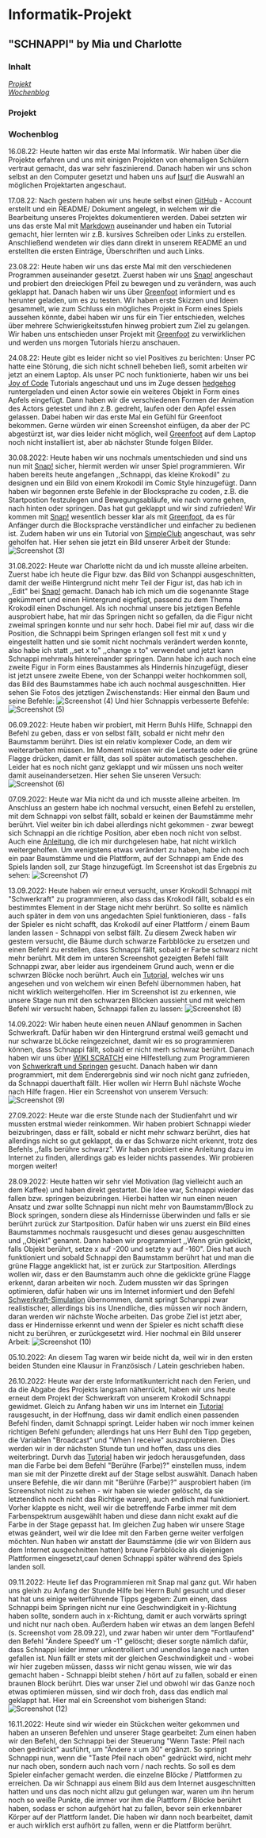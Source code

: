 # Informatik-Projekt

## "SCHNAPPI" by Mia und Charlotte

### Inhalt
[_Projekt_](#pro)<br> 
[_Wochenblog_](#blog)

### Projekt <a name="pro"></a> 

### Wochenblog <a name="blog"></a> 
16.08.22: Heute hatten wir das erste Mal Informatik. Wir haben über die Projekte erfahren und uns mit einigen Projekten von ehemaligen Schülern vertraut gemacht, das war sehr faszinierend. Danach haben wir uns schon selbst an den Computer gesetzt und haben uns auf [Isurf](https://isurfstormarn.de/iserv/file/-/Groups/kurs.informatik.12bfgcd/Github_Wege_durch_Informatik.txt?show=true) die Auswahl an möglichen Projektarten angeschaut.

17.08.22: Nach gestern haben wir uns heute selbst einen [GitHub](www.github.com) - Account erstellt und ein README/ Dokument angelegt, in welchem wir die Bearbeitung unseres Projektes dokumentieren werden. Dabei setzten wir uns das erste Mal mit [Markdown](https://www.markdowntutorial.com/) auseinander und haben ein Tutorial gemacht, hier lernten wir z.B. kursives Schreiben oder Links zu erstellen. Anschließend wendeten wir dies dann direkt in unserem README an und erstellten die ersten Einträge, Überschriften und auch Links.

23.08.22: Heute haben wir uns das erste Mal mit den verschiedenen Programmen auseinander gesetzt. Zuerst haben wir uns [Snap!](https://snap.berkeley.edu/snap/snap.html) angeschaut und probiert den dreieckigen Pfeil zu bewegen und zu verändern, was auch geklappt hat. Danach haben wir uns über [Greenfoot](greenfoot.org) informiert und es herunter geladen, um es zu testen. Wir haben erste Skizzen und Ideen gesammelt, wie zum Schluss ein mögliches Projekt in Form eines Spiels aussehen könnte, dabei haben wir uns für ein Tier entschieden, welches über mehrere Schwierigkeitsstufen hinweg probiert zum Ziel zu gelangen. Wir haben uns entschieden unser Projekt mit [Greenfoot](greenfoot.org) zu verwirklichen und werden uns morgen Tutorials hierzu anschauen.

24.08.22: Heute gibt es leider nicht so viel Positives zu berichten: Unser PC hatte eine Störung, die sich nicht schnell beheben ließ, somit arbeiten wir jetzt an einem Laptop. Als unser PC noch funktionierte, haben wir uns bei [Joy of Code](https://www.greenfoot.org/doc/joy-of-code) Tutorials angeschaut und uns im Zuge dessen [hedgehog](https://www.greenfoot.org/scenarios/11116) runtergeladen und einen Actor sowie ein weiteres Objekt in Form eines Apfels eingefügt. Dann haben wir die verschiedenen Formen der Animation des Actors getestet und ihn z.B. gedreht, laufen oder den Apfel essen gelassen. Dabei haben wir das erste Mal ein Gefühl für Greenfoot bekommen. Gerne würden wir einen Screenshot einfügen, da aber der PC abgestürzt ist, war dies leider nicht möglich, weil [Greenfoot](greenfoot.org) auf dem Laptop noch nicht installiert ist, aber ab nächster Stunde folgen Bilder.

30.08.2022: Heute haben wir uns nochmals umentschieden und sind uns nun mit [Snap!](https://snap.berkeley.edu/snap/snap.html) sicher, hiermit werden wir unser Spiel programmieren. Wir haben bereits heute angefangen ,,Schnappi, das kleine Krokodil" zu designen und ein Bild von einem Krokodil im Comic Style hinzugefügt. Dann haben wir begonnen erste Befehle in der Blocksprache zu coden, z.B. die Startpostion festzulegen und Bewegungsabläufe, wie nach vorne gehen, nach hinten oder springen. Das hat gut geklappt und wir sind zufrieden! Wir kommen mit [Snap!](https://snap.berkeley.edu/snap/snap.html) wesentlich besser klar als mit [Greenfoot](greenfoot.org), da es für Anfänger durch die Blocksprache verständlicher und einfacher zu bedienen ist. Zudem haben wir uns ein Tutorial von [SimpleClub](https://www.bing.com/videos/search?q=simple+club+snap&docid=608054712572514157&mid=DDD825B93AC21404041BDDD825B93AC21404041B&view=detail&FORM=VIRE) angeschaut, was sehr geholfen hat. Hier sehen sie jetzt ein Bild unserer Arbeit der Stunde:
![Screenshot (3)](https://user-images.githubusercontent.com/111355300/187606986-328c2bb5-1048-4ea0-91b0-b649621de4af.png)

31.08.2022: Heute war Charlotte nicht da und ich musste alleine arbeiten. Zuerst habe ich heute die Figur bzw. das Bild von Schanppi ausgeschnitten, damit der weiße Hintergrund nicht mehr Teil der Figur ist, das hab ich in ,,Edit" bei [Snap!](https://snap.berkeley.edu/snap/snap.html) gemacht. Danach hab ich mich um die sogenannte Stage gekümmert und einen Hintergrund eigefügt, passend zu dem Thema Krokodil einen Dschungel. Als ich nochmal unsere bis jetztigen Befehle ausprobiert habe, hat mir das Springen nicht so gefallen, da die Figur nicht zweimal springen konnte und nur sehr hoch. Dabei fiel mir auf, dass wir die Position, die Schnappi beim Springen erlangen soll fest mit x und y eingestellt hatten und sie somit nicht nochmals verändert werden konnte, also habe ich statt ,,set x to" ,,change x to" verwendet und jetzt kann Schnappi mehrmals hintereinander springen. Dann habe ich auch noch eine zweite Figur in Form eines Baustammes als Hindernis hinzugefügt, dieser ist jetzt unsere zweite Ebene, von der Schanppi weiter hochkommen soll, das Bild des Baumstammes habe ich auch nochmal ausgeschnitten. Hier sehen Sie Fotos des jetztigen Zwischenstands:
Hier einmal den Baum und seine Befehle:
![Screenshot (4)](https://user-images.githubusercontent.com/111355300/187618021-c036fdaf-3812-4e64-baa3-fa078df8d8e5.png)
Und hier Schnappis verbesserte Befehle:
![Screenshot (5)](https://user-images.githubusercontent.com/111355300/187618129-c338cb90-747e-4338-bcaf-dac4b8b8d433.png)

06.09.2022: Heute haben wir probiert, mit Herrn Buhls Hilfe, Schnappi den Befehl zu geben, dass er von selbst fällt, sobald er nicht mehr den Baumstamm berührt. Dies ist ein relativ komplexer Code, an dem wir weiterarbeiten müssen. Im Moment müssen wir die Leertaste oder die grüne Flagge drücken, damit er fällt, das soll später automatisch geschehen. Leider hat es noch nicht ganz geklappt und wir müssen uns noch weiter damit auseinandersetzen. Hier sehen Sie unseren Versuch:
![Screenshot (6)](https://user-images.githubusercontent.com/111355300/188618767-0c85e5f8-1d3c-43a4-8c02-f5c75f7f58c5.png)

07.09.2022: Heute war Mia nicht da und ich musste alleine arbeiten. Im Anschluss an gestern habe ich nochmal versucht, einen Befehl zu erstellen, mit dem Schnappi von selbst fällt, sobald er keinen der Baumstämme mehr berührt. Viel weiter bin ich dabei allerdings nicht gekommen - zwar bewegt sich Schnappi an die richtige Position, aber eben noch nicht von selbst. Auch eine [Anleitung](https://entwickler.de/javascript/bau-deine-eigenen-blocke), die ich mir durchgelesen habe, hat nicht wirklich weitergeholfen. Um wenigstens etwas verändert zu haben, habe ich noch ein paar Baumstämme und die Plattform, auf der Schnappi am Ende des Spiels landen soll, zur Stage hinzugefügt. Im Screenshot ist das Ergebnis zu sehen:
![Screenshot (7)](https://user-images.githubusercontent.com/111355300/188815034-e9a27593-f4cc-4bac-8117-4023d071ddd7.png)

13.09.2022: Heute haben wir erneut versucht, unser Krokodil Schnappi mit "Schwerkraft" zu programmieren, also dass das Krokodil fällt, sobald es ein bestimmtes Element in der Stage nicht mehr berührt. So sollte es nämlich auch später in dem von uns angedachten Spiel funktionieren, dass - falls der Spieler es nicht schafft, das Krokodil auf einer Plattform / einem Baum landen lassen - Schnappi von selbst fällt. Zu diesem Zweck haben wir gestern versucht, die Bäume durch schwarze Farbblöcke zu ersetzen und einen Befehl zu erstellen, dass Schnappi fällt, sobald er Farbe schwarz nicht mehr berührt. Mit dem im unteren Screenshot gezeigten Befehl fällt Schnappi zwar, aber leider aus irgendeinem Grund auch, wenn er die schwrzen Blöcke noch berührt. Auch ein [Tutorial](https://www.youtube.com/watch?v=GL03Mx0oKcs), welches wir uns angesehen und von welchem wir einen Befehl übernommen haben, hat nicht wirklich weitergeholfen. Hier im Screenshot ist zu erkennen, wie unsere Stage nun mit den schwarzen Blöcken aussieht und mit welchem Befehl wir versucht haben, Schnappi fallen zu lassen:
![Screenshot (8)](https://user-images.githubusercontent.com/111355300/190075290-d0a349fd-1432-4e94-84d0-3d6816a9a490.png)

14.09.2022: Wir haben heute einen neuen ANlauf genommen in Sachen Schwerkraft. Dafür haben wir den Hintergrund erstmal weiß gemacht und nur schwarze bLöcke reingezeichnet, damit wir es so programmieren können, dass Schnappi fällt, sobald er nicht merh schwraz berührt. Danach haben wir uns über [WIKI SCRATCH](https://de.scratch-wiki.info/) eine Hilfestellung zum Programmieren von [Schwerkraft und Springen](https://de.scratch-wiki.info/wiki/Schwerkraft_und_Springen#:~:text=Schwerkraft%20bedeutet%20zum%20Beispiel%2C%20dass,ein%20Hindernis%20im%20Weg%20ist.) gesucht. Danach haben wir dann programmiert, mit dem Enderergebnis sind wir noch nicht ganz zufrieden, da Schnappi dauerthaft fällt. Hier wollen wir Herrn Buhl nächste Woche nach Hilfe fragen. Hier ein Screenshot von unserem Versuch:
![Screenshot (9)](https://user-images.githubusercontent.com/111355300/190087709-69a67ecc-5a87-42a4-bb25-500952357246.png)

27.09.2022: Heute war die erste Stunde nach der Studienfahrt und wir mussten erstmal wieder reinkommen. Wir haben probiert Schnappi wieder beizubringen, dass er fällt, sobald er nicht mehr schwarz berührt, dies hat allerdings nicht so gut geklappt, da er das Schwarze nicht erkennt, trotz des Befehls ,,falls berühre schwarz". Wir haben probiert eine Anleitung dazu im Internet zu finden, allerdings gab es leider nichts passendes. Wir probieren morgen weiter!

28.09.2022: Heute hatten wir sehr viel Motivation (lag vielleicht auch an dem Kaffee) und haben direkt gestartet. Die Idee war, Schnappi wieder das fallen bzw. springen beizubringen. Hierbei hatten wir nun einen neuen Ansatz und zwar sollte Schnappi nun nicht mehr von Baumstamm/Block zu Block springen, sondern diese als Hindernisse überwinden und falls er sie berührt zurück zur Startposition. Dafür haben wir uns zuerst ein Bild eines Baumstammes nochmals rausgesucht und dieses genau ausgeschnitten und ,,Objekt" genannt. Dann haben wir programmiert ,,Wenn grün geklickt, falls Objekt berührt, setze x auf -200 und setzte y auf -160". Dies hat auch funktioniert und sobald Schnappi den Baumstamm berührt hat und man die grüne Flagge angeklickt hat, ist er zurück zur Startposition. Allerdings wollen wir, dass er den Baumstamm auch ohne die geklickte grüne Flagge erkennt, daran arbeiten wir noch. Zudem mussten wir das Springen optimieren, dafür haben wir uns im Internet informiert und den Befehl [Schwerkraft-Simulation](https://de.scratch-wiki.info/wiki/Schwerkraft_und_Springen) übernommen, damit springt Schanppi zwar realistischer, allerdings bis ins Unendliche, dies müssen wir noch ändern, daran werden wir nächste Woche arbeiten. Das grobe Ziel ist jetzt aber, dass er Hindernisse erkennt und wenn der Spieler es nicht schafft diese nicht zu berühren, er zurückgesetzt wird. Hier nochmal ein Bild unserer Arbeit:
![Screenshot (10)](https://user-images.githubusercontent.com/111355300/192713509-c796cd53-fa33-4791-a446-11df62fc81d0.png)

05.10.2022: An diesem Tag waren wir beide nicht da, weil wir in den ersten beiden Stunden eine Klausur in Französisch / Latein geschrieben haben.

26.10.2022: Heute war der erste Informatikunterricht nach den Ferien, und da die Abgabe des Projekts langsam näherrückt, haben wir uns heute erneut dem Projekt der Schwerkraft von unserem Krokodil Schnappi gewidmet. Gleich zu Anfang haben wir uns im Internet ein [Tutorial](https://www.sivakids.de/scratch-jump-and-run/) rausgesucht, in der Hoffnung, dass wir damit endlich einen passenden Befehl finden, damit Schnappi springt. Leider haben wir noch immer keinen richtigen Befehl gefunden; allerdings hat uns Herr Buhl den Tipp gegeben, die Variablen "Broadcast" und "When I receive" auszuprobieren. Dies werden wir in der nächsten Stunde tun und hoffen, dass uns dies weiterbringt. Durvh das [Tutorial](https://www.sivakids.de/scratch-jump-and-run/) haben wir jedoch herausgefunden, dass man die Farbe bei dem Befehl "Berühre (Farbe)?" einstellen muss, indem man sie mit der Pinzette direkt auf der Stage selbst auswählt. Danach haben unsere Befehle, die wir dann mit "Berühre (Farbe)?" ausprobiert haben (im Screenshot nicht zu sehen - wir haben sie wieder gelöscht, da sie letztendlich noch nicht das Richtige waren), auch endlich mal funktioniert. Vorher klappte es nicht, weil wir die betreffende Farbe immer mit dem Farbenspektrum ausgewählt haben und diese dann nicht exakt auf die Farbe in der Stage gepasst hat. Im gleichen Zug haben wir unsere Stage etwas geändert, weil wir die Idee mit den Farben gerne weiter verfolgen möchten. Nun haben wir anstatt der Baumstämme (die wir von Bildern aus dem Internet ausgechnitten hatten) braune Farbblöcke als diejenigen Plattformen eingesetzt,cauf denen Schnappi später während des Spiels landen soll.
 
09.11.2022: Heute lief das Programmieren mit Snap mal ganz gut. Wir haben uns gleixh zu Anfang der Stunde Hilfe bei Herrn Buhl gesucht und dieser hat hat uns einige weiterführende Tipps gegeben: Zum einen, dass Schnappi beim Springen nicht nur eine Geschwindigkeit in y-Richtung haben sollte, sondern auch in x-Richtung, damit er auch vorwärts springt und nicht nur nach oben. Außerdem haben wir etwas an dem langen Befehl (s. Screenshot vom 28.09.22), und zwar haben wir unter dem "Fortlaufend" den Befehl "Ändere SpeedY um -1" gelöscht; dieser sorgte nämlich dafür, dass Schnappi leider immer unkontrolliert und unendlos lange nach unten gefallen ist. Nun fällt er stets mit der gleichen Geschwindigkeit und - wobei wir hier zugeben müssen, dasss wir nicht genau wissen, wie wir das gemacht haben - Schnappi bleibt stehen / hört auf zu fallen, sobald er einen braunen Block berührt. Dies war unser Ziel und obwohl wir das Ganze noch etwas optimieren müssen, sind wir doch froh, dass das endlich mal geklappt hat. Hier mal ein Screenshot vom bisherigen Stand:![Screenshot (12)](https://user-images.githubusercontent.com/111355300/202111798-b42a9737-b011-4d71-963a-6acaef328450.png)

16.11.2022: Heute sind wir wieder ein Stückchen weiter gekommen und haben an unseren Befehlen und unserer Stage gearbeitet: Zum einen haben wir 
den Befehl, den Schnappi bei der Steuerung "Wenn Taste: Pfeil nach oben gedrückt" ausführt, um "Ändere x um 30" ergänzt. So springt Schnappi nun, wenn die "Taste Pfeil nach oben" gedrückt wird, nicht mehr nur nach oben, sondern auch nach vorn / nach rechts. So soll es dem Spieler einfacher gemacht werden. die einzelne Blöcke / Plattformen zu erreichen. Da wir Schnappi aus einem Bild aus dem Internet ausgeschnitten hatten und uns das noch nicht allzu gut gelungen war, waren um ihn herum noch so weiße Punkte, die immer vor ihm die Plattform / Blöcke berührt haben, sodass er schon aufgehört hat zu fallen, bevor sein erkennbarer Körper auf der Plattform landet. Die haben wir dann noch bearbeitet, damit er auch wirklich erst aufhört zu fallen, wenn er die Plattform berührt.

